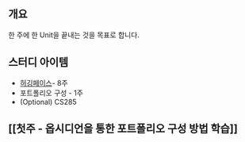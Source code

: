 
## 개요
한 주에 한 Unit을 끝내는 것을 목표로 합니다. 

## 스터디 아이템
- [허깅페이스](https://huggingface.co/learn/deep-rl-course/unit0/introduction)- 8주
- 포트폴리오 구성 - 1주
- (Optional) CS285

## [[첫주 - 옵시디언을 통한 포트폴리오 구성 방법 학습]]
